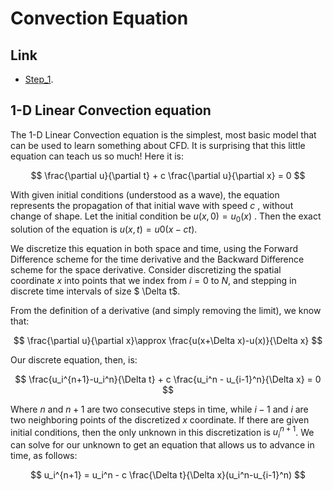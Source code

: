 # Convection Equation

## Link

- [Step_1](https://github.com/barbagroup/CFDPython/blob/master/lessons/01_Step_1.ipynb).


## 1-D Linear Convection equation

The 1-D Linear Convection equation is the simplest, most basic model that can be used to learn something about CFD. It is surprising that this little equation can teach us so much! Here it is:

$$
\frac{\partial u}{\partial t} + c \frac{\partial u}{\partial x} = 0
$$

With given initial conditions (understood as a wave), the equation represents the propagation of that initial wave with speed $c$
, without change of shape. Let the initial condition be $u(x,0)=u_0(x)$
. Then the exact solution of the equation is $u(x,t)=u0(x−ct)$.

We discretize this equation in both space and time, using the Forward Difference scheme for the time derivative and the Backward Difference scheme for the space derivative. Consider discretizing the spatial coordinate $x$ into points that we index from $i=0$ to $N$, and stepping in discrete time intervals of size $ \Delta t$.

From the definition of a derivative (and simply removing the limit), we know that:

$$
\frac{\partial u}{\partial x}\approx \frac{u(x+\Delta x)-u(x)}{\Delta x}
$$

Our discrete equation, then, is:

$$
\frac{u_i^{n+1}-u_i^n}{\Delta t} + c \frac{u_i^n - u_{i-1}^n}{\Delta x} = 0
$$

Where $n$ and $n+1$ are two consecutive steps in time, while $i-1$ and $i$ are two neighboring points of the discretized $x$ coordinate. If there are given initial conditions, then the only unknown in this discretization is $u_i^{n+1}$.  We can solve for our unknown to get an equation that allows us to advance in time, as follows:

$$
u_i^{n+1} = u_i^n - c \frac{\Delta t}{\Delta x}(u_i^n-u_{i-1}^n)
$$